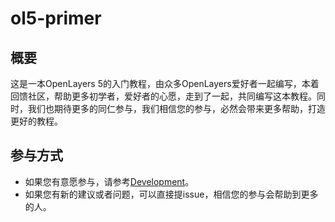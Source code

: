 # ol5-primer
## 概要
这是一本OpenLayers 5的入门教程，由众多OpenLayers爱好者一起编写，本着回馈社区，帮助更多初学者，爱好者的心愿，走到了一起，共同编写这本教程。同时，我们也期待更多的同仁参与，我们相信您的参与，必然会带来更多帮助，打造更好的教程。

## 参与方式
* 如果您有意愿参与，请参考[Development](./Development.md)。
* 如果您有新的建议或者问题，可以直接提issue，相信您的参与会帮助到更多的人。